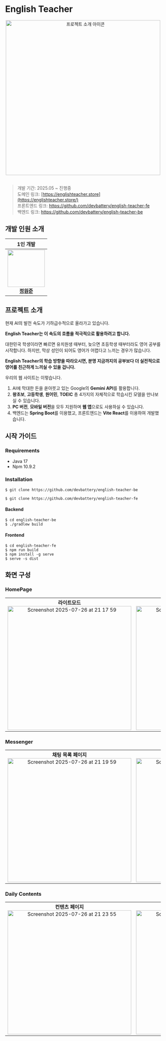 # English Teacher

<div align="center">
  <img src="https://github.com/user-attachments/assets/ddf05811-8290-427d-992d-47cc0c5c0880" alt="프로젝트 소개 아이콘" width="500"/>
</div>

<br>

> 개발 기간: 2025.05 ~ 진행중  
> 도메인 링크: [https://englishteacher.store](https://englishteacher.store/)  
> 프론트엔드 링크: https://github.com/devbattery/english-teacher-fe  
> 백엔드 링크: https://github.com/devbattery/english-teacher-be

## 개발 인원 소개

|                                                                                  1인 개발                                                                                  |
| :------------------------------------------------------------------------------------------------------------------------------------------------------------------------: |
| <a href="https://github.com/devbattery"><img src="https://avatars.githubusercontent.com/devbattery" width="120px;"></a><br/>[<b>정원준</b>](https://github.com/devbattery) |

## 프로젝트 소개

현재 AI의 발전 속도가 기하급수적으로 올라가고 있습니다.

**English Teacher는 이 속도의 흐름을 적극적으로 활용하려고 합니다.**

대한민국 학생이라면 빠르면 유치원생 때부터, 늦으면 초등학생 때부터라도 영어 공부를 시작합니다. 하지만, 막상 성인이 되어도 영어가 어렵다고 느끼는 경우가 많습니다.

**English Teacher의 학습 방향을 따라오시면, 분명 지금까지의 공부보다 더 실전적으로 영어를 친근하게 느끼실 수 있을 겁니다.**

우리의 웹 사이트는 이렇습니다.

1. AI에 막대한 돈을 쏟아붓고 있는 Google의 **Gemini API**를 활용합니다.
2. **왕초보**, **고등학생**, **원어민**, **TOEIC** 총 4가지의 자체적으로 학습시킨 모델을 만나보실 수 있습니다.
3. **PC 버전**, **모바일 버전**을 모두 지원하며 **웹 앱**으로도 사용하실 수 있습니다.
4. 백엔드는 **Spring Boot**를 이용했고, 프론트엔드는 **Vite React**를 이용하여 개발했습니다.

## 시작 가이드

### Requirements

- Java 17
- Npm 10.9.2

### Installation

```shell
$ git clone https://github.com/devbattery/english-teacher-be
```

```shell
$ git clone https://github.com/devbattery/english-teacher-fe
```

#### Backend

```shell
$ cd english-teacher-be
$ ./gradlew build
```

#### Frontend

```shell
$ cd english-teacher-fe
$ npm run build
$ npm install -g serve
$ serve -s dist
```

## 화면 구성

### HomePage

<table>
  <tr>
    <td align="center">
      <strong>라이트모드</strong> <br/>
      <img width="400" alt="Screenshot 2025-07-26 at 21 17 59" src="https://github.com/user-attachments/assets/98e34519-c9f7-4f1d-98b2-66f8c41938a5" />
    </td>
    <td align="center">
      <strong>다크모드</strong> <br/>
      <img width="400" alt="Screenshot 2025-07-26 at 21 18 29" src="https://github.com/user-attachments/assets/805180fa-5b0a-4ac3-86e4-fc702b13f840" />
    </td>
  </tr>
</table>



### Messenger

<table>
  <tr>
    <td align="center">
      <strong>채팅 목록 페이지</strong> <br/>
      <img width="400" alt="Screenshot 2025-07-26 at 21 19 59" src="https://github.com/user-attachments/assets/9e28d1f8-ff5f-4c8d-ac26-7aa29a4c4ade" />
    </td>
    <td align="center">
      <strong>채팅 세부 페이지</strong> <br/>
      <img width="400" alt="Screenshot 2025-07-26 at 21 22 28" src="https://github.com/user-attachments/assets/b113479f-ef8d-46e8-a5c9-e8fc604c10df" />
    </td>
  </tr>
</table>

### Daily Contents

<table>
  <tr>
    <td align="center">
      <strong>컨텐츠 페이지</strong> <br/>
      <img width="400" alt="Screenshot 2025-07-26 at 21 23 55" src="https://github.com/user-attachments/assets/b73ded9e-f294-40cb-af7b-d0b8422a3e20" />
    </td>
    <td align="center">
      <strong>컨텐츠 단어장 생성 기능</strong> <br/>
      <img width="400" alt="Screenshot 2025-07-26 at 21 24 49" src="https://github.com/user-attachments/assets/e0c50784-eaa6-4d5e-a90f-cc6f7e1849f1" />
    </td>
  </tr>
</table>
